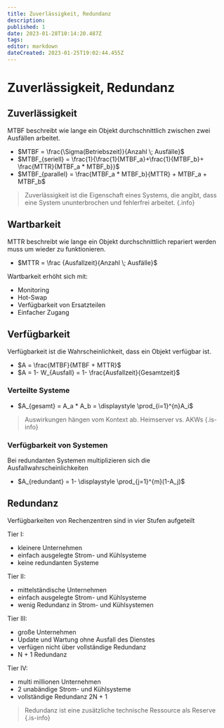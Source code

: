 ```yaml
---
title: Zuverlässigkeit, Redundanz
description: 
published: 1
date: 2023-01-28T10:14:20.487Z
tags: 
editor: markdown
dateCreated: 2023-01-25T19:02:44.455Z
---
```


# Zuverlässigkeit, Redundanz

## Zuverlässigkeit

MTBF beschreibt wie lange ein Objekt durchschnittlich zwischen zwei Ausfällen arbeitet.

- $MTBF = \frac{\Sigma(Betriebszeit)}{Anzahl \; Ausfälle}$ 
&nbsp;
- $MTBF_{seriell} = \frac{1}{\frac{1}{MTBF_a}+\frac{1}{MTBF_b}+ \frac{MTTR}{MTBF_a * MTBF_b}}$
&nbsp;
- $MTBF_{parallel} = \frac{MTBF_a * MTBF_b}{MTTR} + MTBF_a + MTBF_b$
&nbsp;
> Zuverlässigkeit ist die Eigenschaft eines Systems, die angibt, dass eine System ununterbrochen und fehlerfrei arbeitet.
{.info}

## Wartbarkeit

MTTR beschreibt wie lange ein Objekt durchschnittlich repariert werden muss um wieder zu funktionieren.

- $MTTR = \frac {Ausfallzeit}{Anzahl \; Ausfälle}$

Wartbarkeit erhöht sich mit:

- Monitoring
- Hot-Swap
- Verfügbarkeit von Ersatzteilen
- Einfacher Zugang

## Verfügbarkeit

Verfügbarkeit ist die Wahrscheinlichkeit, dass ein Objekt verfügbar ist.

- $A = \frac{MTBF}{MTBF + MTTR}$
- $A = 1- W_{Ausfall} = 1- \frac{Ausfallzeit}{Gesamtzeit}$

### Verteilte Systeme

- $A_{gesamt} = A_a * A_b = \displaystyle \prod_{i=1}^{n}A_i$

> Auswirkungen hängen vom Kontext ab. Heimserver vs. AKWs
{.is-info}

### Verfügbarkeit von Systemen

Bei redundanten Systemen multiplizieren sich die Ausfallwahrscheinlichkeiten

- $A_{redundant} = 1- \displaystyle \prod_{j=1}^{m}(1-A_j)$

## Redundanz 

Verfügbarkeiten von Rechenzentren sind in vier Stufen aufgeteilt 

Tier I: 

- kleinere Unternehmen 
- einfach ausgelegte Strom- und Kühlsysteme
- keine redundanten Systeme 

Tier II: 

- mittelständische Unternehmen 
- einfach ausgelegte Strom- und Kühlsysteme 
- wenig Redundanz in Strom- und Kühlsystemen

Tier III: 

- große Unternehmen 
- Update und Wartung ohne Ausfall des Dienstes
- verfügen nicht über vollständige Redundanz 
- N + 1 Redundanz

Tier IV: 

- multi millionen Unternehmen 
- 2 unabändige Strom- und Kühlsysteme 
- vollständige Redundanz 2N + 1 

> Redundanz ist eine zusätzliche technische Ressource als Reserve
{.is-info}


